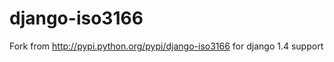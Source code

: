 django-iso3166
==============

Fork from http://pypi.python.org/pypi/django-iso3166 for django 1.4 support